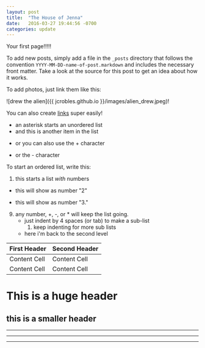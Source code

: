 ```yaml
---
layout: post
title:  "The House of Jenna"
date:   2016-03-27 19:44:56 -0700
categories: update
---
```

Your first page!!!!!

To add new posts, simply add a file in the `_posts` directory that follows the convention `YYYY-MM-DD-name-of-post.markdown` and includes the necessary front matter. Take a look at the source for this post to get an idea about how it works.

To add photos, just link them like this:

![drew the alien]({{ jcrobles.github.io }}/images/alien_drew.jpeg)!

You can also create [links][test-link] super easily!

* an asterisk starts an unordered list
* and this is another item in the list
+ or you can also use the + character
- or the - character

To start an ordered list, write this:

1. this starts a list *with* numbers
+  this will show as number "2"
*  this will show as number "3."
9. any number, +, -, or * will keep the list going.
    * just indent by 4 spaces (or tab) to make a sub-list
        1. keep indenting for more sub lists
    * here i'm back to the second level
    
    
  First Header  | Second Header
  ------------- | -------------
  Content Cell  | Content Cell
  Content Cell  | Content Cell
  
  
This is a huge header
==================

this is a smaller header
------------------

----------------

* * *

- - - - - - -





[test-link]: http://www.google.com